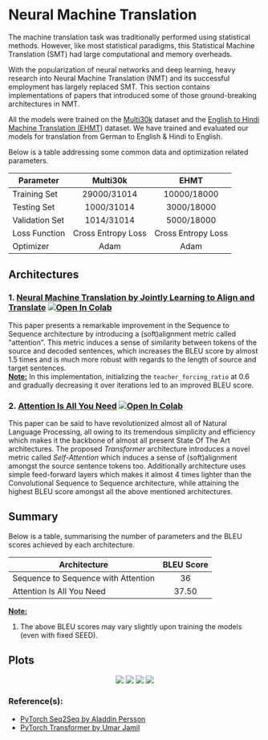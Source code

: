 # Neural Machine Translation

The machine translation task was traditionally performed using statistical methods. However, like most statistical paradigms, this Statistical Machine Translation (SMT) had large computational and memory overheads.

With the popularization of neural networks and deep learning, heavy research into Neural Machine Translation (NMT) and its successful employment has largely replaced SMT. This section contains implementations of papers that introduced some of those ground-breaking architectures in NMT.

All the models were trained on the [Multi30k](https://arxiv.org/abs/1605.00459) dataset and the [English to Hindi Machine Translation (EHMT)](https://www.kaggle.com/datasets/parvmodi/english-to-hindi-machine-translation-dataset?select=train.hi) dataset. We have trained and evaluated our models for translation from German to English & Hindi to English.

Below is a table addressing some common data and optimization related parameters.

| Parameter      |       Multi30k        |          EHMT         |
| -------------- |:---------------------:|:---------------------:|
| Training Set   |      29000/31014      |       10000/18000     |
| Testing Set    |      1000/31014       |        3000/18000     |
| Validation Set |      1014/31014       |        5000/18000     |
| Loss Function  |   Cross Entropy Loss  |   Cross Entropy Loss  |
| Optimizer      |         Adam          |         Adam          |

## Architectures

### 1. [Neural Machine Translation by Jointly Learning to Align and Translate](https://github.com/Aiden-Ross-Dsouza/Natural-Language-Processing/blob/db8ea74b06acd73fc8235afff4d86d03b0869cee/Neural_Machine_Translation/notebooks/Attention_is_all_you_Need.ipynb) [![Open In Colab](https://colab.research.google.com/assets/colab-badge.svg)](https://colab.research.google.com/drive/1hOd2JFafWgOvdbeXWoSm1gIiMEQ64KbM?usp=sharing)
This paper presents a remarkable improvement in the Sequence to Sequence architecture by introducing a (soft)alignment metric called "attention". This metric induces a sense of similarity between tokens of the source and decoded sentences, which increases the BLEU score by almost 1.5 times and is much more robust with regards to the length of source and target sentences.\
**<ins>Note:</ins>** 
In this implementation, initializing the ```teacher_forcing_ratio``` at 0.6 and gradually decreasing it over iterations led to an improved BLEU score.

### 2. [Attention Is All You Need](https://github.com/IvLabs/Natural-Language-Processing/blob/master/neural_machine_translation/notebooks/Attention_Is_All_You_Need.ipynb) [![Open In Colab](https://colab.research.google.com/assets/colab-badge.svg)](https://colab.research.google.com/github/Aiden-Ross-Dsouza/Natural-Language-Processing/blob/main/Neural_Machine_Translation/notebooks/Seq2Seq_with_Attention.ipynb)
This paper can be said to have revolutionized almost all of Natural Language Processing, all owing to its tremendous simplicity and efficiency which makes it the backbone of almost all present State Of The Art architectures. The proposed *Transformer* architecture introduces a novel metric called *Self-Attention* which induces a sense of (soft)alignment amongst the source sentence tokens too. Additionally architecture uses simple feed-forward layers which makes it almost 4 times lighter than the Convolutional Sequence to Sequence architecture, while attaining the highest BLEU score amongst all the above mentioned architectures.

## Summary
Below is a table, summarising the number of parameters and the BLEU scores achieved by each architecture.

| Architecture                        | BLEU Score |
| ----------------------------------- |:----------:|
| Sequence to Sequence with Attention |   36    |
| Attention Is All You Need           |   37.50    |

<ins>**Note:**</ins>
1. The above BLEU scores may vary slightly upon training the models (even with fixed SEED).

## Plots
<p align="center">
  <img src = "https://github.com/IvLabs/Natural-Language-Processing/blob/master/neural_machine_translation/plots/Seq2Seq.jpeg?raw=true"/>
  <img src = "https://github.com/IvLabs/Natural-Language-Processing/blob/master/neural_machine_translation/plots/Seq2Seq_with_Attention.jpeg?raw=true"/> 
  <img src = "https://github.com/IvLabs/Natural-Language-Processing/blob/master/neural_machine_translation/plots/Conv_Seq2Seq.jpeg?raw=true"/>
  <img src = "https://github.com/IvLabs/Natural-Language-Processing/blob/master/neural_machine_translation/plots/Transformer.jpeg?raw=true"/>
</p>

### Reference(s):
* [PyTorch Seq2Seq by Aladdin Persson](https://github.com/aladdinpersson/Machine-Learning-Collection/blob/558557c7989f0b10fee6e8d8f953d7269ae43d4f/ML/Pytorch/more_advanced/Seq2Seq_attention/seq2seq_attention.py)
* [PyTorch Transformer by Umar Jamil](https://github.com/hkproj/pytorch-transformer)
